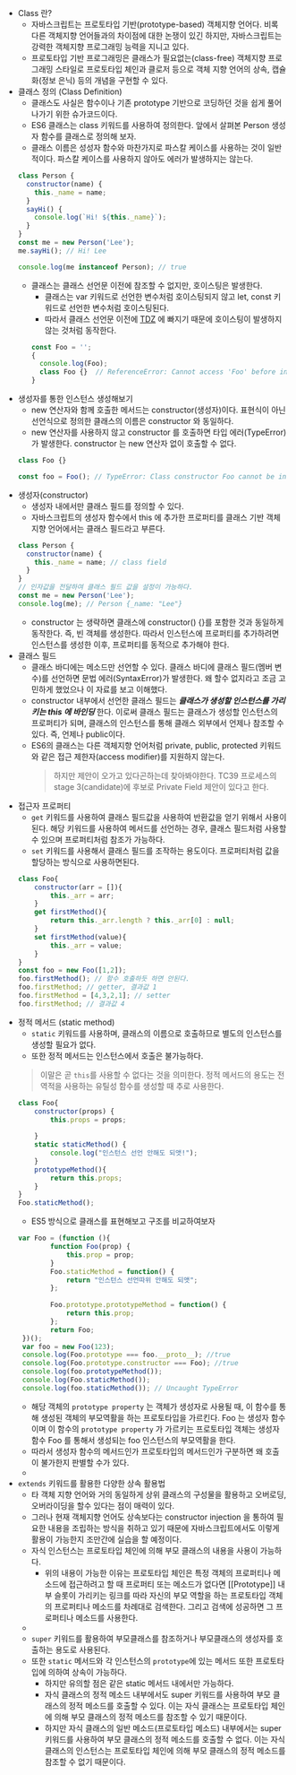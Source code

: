 * Class 란?
    * 자바스크립트는 프로토타입 기반(prototype-based) 객체지향 언어다. 비록 다른 객체지향 언어들과의 차이점에 대한 논쟁이 있긴 하지만, 자바스크립트는 강력한 객체지향 프로그래밍 능력을 지니고 있다.
    * 프로토타입 기반 프로그래밍은 클래스가 필요없는(class-free) 객체지향 프로그래밍 스타일로 프로토타입 체인과 클로저 등으로 객체 지향 언어의 상속, 캡슐화(정보 은닉) 등의 개념을 구현할 수 있다.
* 클래스 정의 (Class Definition)
    * 클래스도 사실은 함수이나 기존 prototype 기반으로 코딩하던 것을 쉽게 풀어나가기 위한 슈가코드이다.
    * ES6 클래스는 class 키워드를 사용하여 정의한다. 앞에서 살펴본 Person 생성자 함수를 클래스로 정의해 보자.
    * 클래스 이름은 성성자 함수와 마찬가지로 파스칼 케이스를 사용하는 것이 일반적이다. 파스칼 케이스를 사용하지 않아도 에러가 발생하지는 않는다.
    ```javascript
    class Person {      
      constructor(name) {
        this._name = name;
      }    
      sayHi() {
        console.log(`Hi! ${this._name}`);
      }
    }
    const me = new Person('Lee');
    me.sayHi(); // Hi! Lee
    
    console.log(me instanceof Person); // true    
    ```
    * 클래스는 클래스 선언문 이전에 참조할 수 없지만, 호이스팅은 발생한다. 
        * 클래스는 var 키워드로 선언한 변수처럼 호이스팅되지 않고 let, const 키워드로 선언한 변수처럼 호이스팅된다. 
        * 따라서 클래스 선언문 이전에 [TDZ](https://github.com/GodChiken/StudyES6toNew/blame/master/markdown/act-1/letAndConstAndBlockScope.md#L6-L15) 에 빠지기 때문에 호이스팅이 발생하지 않는 것처럼 동작한다.
        ```javascript
        const Foo = '';        
        {          
          console.log(Foo);         
          class Foo {}  // ReferenceError: Cannot access 'Foo' before initialization
        }        
        ```
* 생성자를 통한 인스턴스 생성해보기        
    * new 연산자와 함께 호출한 메서드는 constructor(생성자)이다. 표현식이 아닌 선언식으로 정의한 클래스의 이름은 constructor 와 동일하다. 
    * new 연산자를 사용하지 않고 constructor 를 호출하면 타입 에러(TypeError)가 발생한다. constructor 는 new 연산자 없이 호출할 수 없다.
    ```javascript
    class Foo {}
    
    const foo = Foo(); // TypeError: Class constructor Foo cannot be invoked without 'new'    
    ```
* 생성자(constructor)
    * 생성자 내에서만 클래스 필드를 정의할 수 있다.
    * 자바스크립트의 생성자 함수에서 this 에 추가한 프로퍼티를 클래스 기반 객체지향 언어에서는 클래스 필드라고 부른다.
    ```javascript    
    class Person {      
      constructor(name) {            
        this._name = name; // class field
      }
    }
    // 인자값을 전달하여 클래스 필드 값을 설정이 가능하다.
    const me = new Person('Lee');
    console.log(me); // Person {_name: "Lee"}    
    ```
    * constructor 는 생략하면 클래스에 constructor() {}를 포함한 것과 동일하게 동작한다. 즉, 빈 객체를 생성한다. 따라서 인스턴스에 프로퍼티를 추가하려면 인스턴스를 생성한 이후, 프로퍼티를 동적으로 추가해야 한다.
* 클래스 필드
    * 클래스 바디에는 메소드만 선언할 수 있다. 클래스 바디에 클래스 필드(멤버 변수)를 선언하면 문법 에러(SyntaxError)가 발생한다. 왜 할수 없지라고 조금 고민하게 했었으나 이 자료를 보고 이해했다.
    * constructor 내부에서 선언한 클래스 필드는 ***클래스가 생성할 인스턴스를 가리키는 this 에 바인딩*** 한다. 이로써 클래스 필드는 클래스가 생성할 인스턴스의 프로퍼티가 되며, 클래스의 인스턴스를 통해 클래스 외부에서 언제나 참조할 수 있다. 즉, 언제나 public이다.
    * ES6의 클래스는 다른 객체지향 언어처럼 private, public, protected 키워드와 같은 접근 제한자(access modifier)를 지원하지 않는다.
        > 하지만 제안이 오가고 있다곤하는데 찾아봐야한다. TC39 프로세스의 stage 3(candidate)에 후보로 Private Field 제안이 있다고 한다.
* 접근자 프로퍼티
    * `get` 키워드를 사용하여 클래스 필드값을 사용하여 반환값을 얻기 위해서 사용이 된다. 해당 키워드를 사용하여 메서드를 선언하는 경우, 클래스 필드처럼 사용할 수 있으며 프로퍼티처럼 참조가 가능하다.
    * `set` 키워드를 사용해서 클래스 필드를 조작하는 용도이다. 프로퍼티처럼 값을 할당하는 방식으로 사용하면된다.
    ```javascript
    class Foo{
        constructor(arr = []){
            this._arr = arr;
        }
        get firstMethod(){
            return this._arr.length ? this._arr[0] : null;
        }
        set firstMethod(value){
            this._arr = value;
        }
    }
    const foo = new Foo([1,2]);
    foo.firstMethod(); // 함수 호출하듯 하면 안된다.
    foo.firstMethod; // getter, 결과값 1
    foo.firstMethod = [4,3,2,1]; // setter
    foo.firstMethod; // 결과값 4
    ```
* 정적 메서드 (static method)
    * `static` 키워드를 사용하며, 클래스의 이름으로 호출하므로 별도의 인스턴스를 생성할 필요가 없다.
    * 또한 정적 메서드는 인스턴스에서 호출은 불가능하다.
    > 이말은 곧 `this`를 사용할 수 없다는 것을 의미한다. 정적 메서드의 용도는 전역적을 사용하는 유틸성 함수를 생성할 때 추로 사용한다.
    ```javascript
    class Foo{
        constructor(props) {
            this.props = props;
         
        }        
        static staticMethod() {
            console.log("인스턴스 선언 안해도 되앳!");
        }
        prototypeMethod(){
            return this.props;
        }
    }
    Foo.staticMethod();    
    ```
    * ES5 방식으로 클래스를 표현해보고 구조를 비교하여보자
    ```javascript
    var Foo = (function (){
            function Foo(prop) {
                this.prop = prop;
            }
            Foo.staticMethod = function() {
                return "인스턴스 선언따위 안해도 되앳";          
            };
            
            Foo.prototype.prototypeMethod = function() {
                return this.prop;
            };
            return Foo;
     })();
     var foo = new Foo(123);
     console.log(Foo.prototype === foo.__proto__); //true
     console.log(Foo.prototype.constructor === Foo); //true 
     console.log(foo.prototypeMethod());
     console.log(Foo.staticMethod());
     console.log(foo.staticMethod()); // Uncaught TypeError    
    ```
    * 해당 객체의 `prototype property` 는 객체가 생성자로 사용될 때, 이 함수를 통해 생성된 객체의 부모역활을 하는 프로토타입을 가르킨다. Foo 는 생성자 함수이며 이 함수의 `prototype property` 가 가르키는 프로토타입 객체는 생성자 함수 Foo 를 통해서 생성되는 foo 인스턴스의 부모역활을 한다.       
    * 따라서 생성자 함수의 메서드인가 프로토타입의 메서드인가 구분하면 왜 호출이 불가한지 판별할 수가 있다.
    * <!--[[프로토타입과 정적메소드 그림첨부]]-->
* `extends` 키워드를 활용한 다양한 상속 활용법
    * 타 객체 지향 언어와 거의 동일하게 상위 클래스의 구성물을 활용하고 오버로딩, 오버라이딩을 할수 있다는 점이 매력이 있다.
    * 그러나 현재 객체지향 언어도 상속보다는 constructor injection 을 통하여 필요한 내용을 조립하는 방식을 취하고 있기 때문에 자바스크립트에서도 이렇게 활용이 가능한지 조만간에 실습을 할 예정이다.
    * 자식 인스턴스는 프로토타입 체인에 의해 부모 클래스의 내용을 사용이 가능하다.
        * 위의 내용이 가능한 이유는 프로토타입 체인은 특정 객체의 프로퍼티나 메소드에 접근하려고 할 때 프로퍼티 또는 메소드가 없다면 [[Prototype]] 내부 슬롯이 가리키는 링크를 따라 자신의 부모 역할을 하는 프로토타입 객체의 프로퍼티나 메소드를 차례대로 검색한다. 그리고 검색에 성공하면 그 프로퍼티나 메소드를 사용한다.
    * <!--[클래스 상속에 대한 그림 첨부]-->  
    * `super` 키워드를 활용하여 부모클래스를 참조하거나 부모클래스의 생성자를 호출하는 용도로 사용된다.
    * 또한 `static` 메서드와 각 인스턴스의 `prototype`에 있는 메서드 또한 프로토타입에 의하여 상속이 가능하다.
        * 하지만 유의할 점은 같은 static 메서드 내에서만 가능하다.
        * 자식 클래스의 정적 메소드 내부에서도 super 키워드를 사용하여 부모 클래스의 정적 메소드를 호출할 수 있다. 이는 자식 클래스는 프로토타입 체인에 의해 부모 클래스의 정적 메소드를 참조할 수 있기 때문이다.
        * 하지만 자식 클래스의 일반 메소드(프로토타입 메소드) 내부에서는 super 키워드를 사용하여 부모 클래스의 정적 메소드를 호출할 수 없다. 이는 자식 클래스의 인스턴스는 프로토타입 체인에 의해 부모 클래스의 정적 메소드를 참조할 수 없기 때문이다.
           